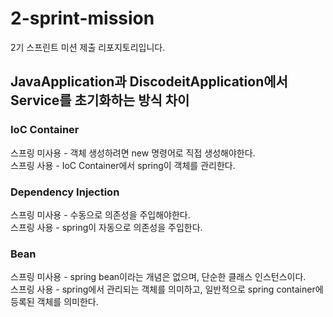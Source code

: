 # 2-sprint-mission
2기 스프린트 미션 제출 리포지토리입니다.

## JavaApplication과 DiscodeitApplication에서 Service를 초기화하는 방식 차이
### IoC Container
스프링 미사용 - 객체 생성하려면 new 명령어로 직접 생성해야한다.   
스프링 사용 - IoC Container에서 spring이 객체를 관리한다.

### Dependency Injection
스프링 미사용 - 수동으로 의존성을 주입해야한다.   
스프링 사용 - spring이 자동으로 의존성을 주입한다.

### Bean
스프링 미사용 - spring bean이라는 개념은 없으며, 단순한 클래스 인스턴스이다.  
스프링 사용 - spring에서 관리되는 객체를 의미하고, 일반적으로 spring container에 등록된 객체를 의미한다.

